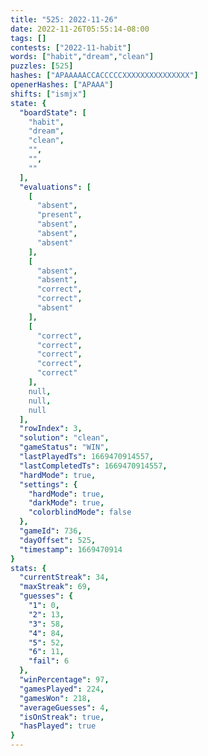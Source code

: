 ```yaml
---
title: "525: 2022-11-26"
date: 2022-11-26T05:55:14-08:00
tags: []
contests: ["2022-11-habit"]
words: ["habit","dream","clean"]
puzzles: [525]
hashes: ["APAAAAACCACCCCCXXXXXXXXXXXXXXX"]
openerHashes: ["APAAA"]
shifts: ["ismjx"]
state: {
  "boardState": [
    "habit",
    "dream",
    "clean",
    "",
    "",
    ""
  ],
  "evaluations": [
    [
      "absent",
      "present",
      "absent",
      "absent",
      "absent"
    ],
    [
      "absent",
      "absent",
      "correct",
      "correct",
      "absent"
    ],
    [
      "correct",
      "correct",
      "correct",
      "correct",
      "correct"
    ],
    null,
    null,
    null
  ],
  "rowIndex": 3,
  "solution": "clean",
  "gameStatus": "WIN",
  "lastPlayedTs": 1669470914557,
  "lastCompletedTs": 1669470914557,
  "hardMode": true,
  "settings": {
    "hardMode": true,
    "darkMode": true,
    "colorblindMode": false
  },
  "gameId": 736,
  "dayOffset": 525,
  "timestamp": 1669470914
}
stats: {
  "currentStreak": 34,
  "maxStreak": 69,
  "guesses": {
    "1": 0,
    "2": 13,
    "3": 58,
    "4": 84,
    "5": 52,
    "6": 11,
    "fail": 6
  },
  "winPercentage": 97,
  "gamesPlayed": 224,
  "gamesWon": 218,
  "averageGuesses": 4,
  "isOnStreak": true,
  "hasPlayed": true
}
---
```

<!-- more -->
